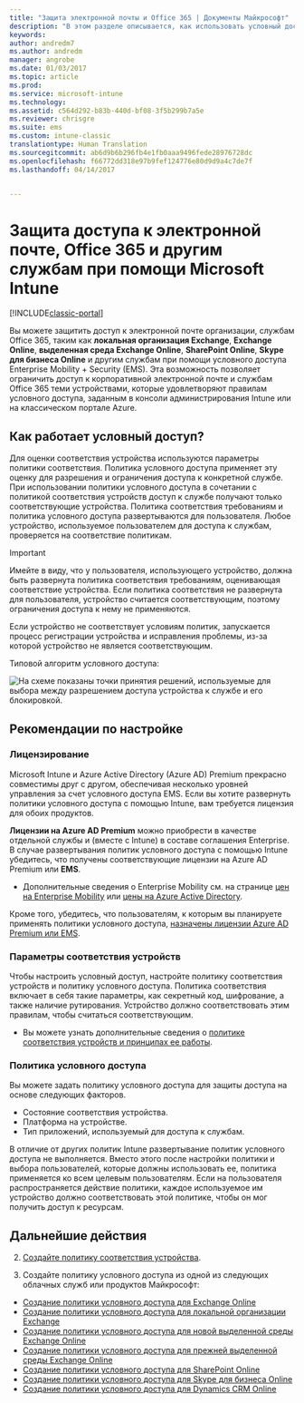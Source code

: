 ```yaml
---
title: "Защита электронной почты и Office 365 | Документы Майкрософт"
description: "В этом разделе описывается, как использовать условный доступ, чтобы разрешать доступ к корпоративной электронной почте и данным, расположенным в SharePoint Online и других службах, только совместимым устройствам."
keywords: 
author: andredm7
ms.author: andredm
manager: angrobe
ms.date: 01/03/2017
ms.topic: article
ms.prod: 
ms.service: microsoft-intune
ms.technology: 
ms.assetid: c564d292-b83b-440d-bf08-3f5b299b7a5e
ms.reviewer: chrisgre
ms.suite: ems
ms.custom: intune-classic
translationtype: Human Translation
ms.sourcegitcommit: ab6d9b6b296fb4e1fb0aaa9496fede28976728dc
ms.openlocfilehash: f66772dd318e97b9fef124776e80d9d9a4c7de7f
ms.lasthandoff: 04/14/2017


---
```


# <a name="protect-access-to-email-office-365-and-other-services-with-microsoft-intune"></a>Защита доступа к электронной почте, Office 365 и другим службам при помощи Microsoft Intune

[!INCLUDE[classic-portal](../includes/classic-portal.md)]

Вы можете защитить доступ к электронной почте организации, службам Office 365, таким как **локальная организация Exchange**, **Exchange Online**, **выделенная среда Exchange Online**, **SharePoint Online**, **Skype для бизнеса Online** и другим службам при помощи условного доступа Enterprise Mobility + Security (EMS). Эта возможность позволяет ограничить доступ к корпоративной электронной почте и службам Office 365 теми устройствами, которые удовлетворяют правилам условного доступа, заданным в консоли администрирования Intune или на классическом портале Azure.
## <a name="how-does-conditional-access-work"></a>Как работает условный доступ?
Для оценки соответствия устройства используются параметры политики соответствия. Политика условного доступа применяет эту оценку для разрешения и ограничения доступа к конкретной службе. При использовании политики условного доступа в сочетании с политикой соответствия устройств доступ к службе получают только соответствующие устройства. Политика соответствия требованиям и политика условного доступа развертываются для пользователя. Любое устройство, используемое пользователем для доступа к службам, проверяется на соответствие политикам.

> [!IMPORTANT]
> Имейте в виду, что у пользователя, использующего устройство, должна быть развернута политика соответствия требованиям, оценивающая соответствие устройства.
> Если политика соответствия не развернута для пользователя, устройство считается соответствующим, поэтому ограничения доступа к нему не применяются.

Если устройство не соответствует условиям политик, запускается процесс регистрации устройства и исправления проблемы, из-за которой устройство не является соответствующим.

Типовой алгоритм условного доступа:

![На схеме показаны точки принятия решений, используемые для выбора между разрешением доступа устройства к службе и его блокировкой.](../media/ConditionalAccess4.png)

## <a name="setup-considerations"></a>Рекомендации по настройке

### <a name="licensing"></a>Лицензирование

Microsoft Intune и Azure Active Directory (Azure AD) Premium прекрасно совместимы друг с другом, обеспечивая несколько уровней управления за счет условного доступа EMS. Если вы хотите развернуть политики условного доступа с помощью Intune, вам требуется лицензия для обоих продуктов.

**Лицензии на Azure AD Premium** можно приобрести в качестве отдельной службы и (вместе с Intune) в составе соглашения Enterprise. В случае развертывания политик условного доступа с помощью Intune убедитесь, что получены соответствующие лицензии на Azure AD Premium или **EMS**.

- Дополнительные сведения о Enterprise Mobility см. на странице [цен на Enterprise Mobility](https://www.microsoft.com/cloud-platform/enterprise-mobility-pricing) или [цены на Azure Active Directory](https://azure.microsoft.com/pricing/details/active-directory/).

Кроме того, убедитесь, что пользователям, к которым вы планируете применять политики условного доступа, [назначены лицензии Azure AD Premium или EMS](/Intune/get-started/start-with-a-paid-subscription-to-microsoft-intune-step-4.md).

### <a name="device-compliance-settings"></a>Параметры соответствия устройств

Чтобы настроить условный доступ, настройте политику соответствия устройств и политику условного доступа. Политика соответствия включает в себя такие параметры, как секретный код, шифрование, а также наличие рутирования. Устройство должно соответствовать этим правилам, чтобы считаться соответствующим.

- Вы можете узнать дополнительные сведения о [политике соответствия устройств и принципах ее работы](introduction-to-device-compliance-policies-in-microsoft-intune.md).

### <a name="conditional-access-policy"></a>Политика условного доступа

Вы можете задать политику условного доступа для защиты доступа на основе следующих факторов.
- Состояние соответствия устройства.
- Платформа на устройстве.
- Тип приложений, используемый для доступа к службам.

В отличие от других политик Intune развертывание политик условного доступа не выполняется. Вместо этого после настройки политики и выбора пользователей, которые должны использовать ее, политика применяется ко всем целевым пользователям. Если на пользователя распространяется действие политики, каждое используемое им устройство должно соответствовать этой политике, чтобы он мог получить доступ к ресурсам.


## <a name="next-steps"></a>Дальнейшие действия


2. [Создайте политику соответствия устройства](create-a-device-compliance-policy-in-microsoft-intune.md).

2.  Создайте политику условного доступа из одной из следующих облачных служб или продуктов Майкрософт:

  - [Создание политики условного доступа для Exchange Online](restrict-access-to-exchange-online-with-microsoft-intune.md)
  - [Создание политики условного доступа для локальной организации Exchange](restrict-access-to-exchange-onpremises-with-microsoft-intune.md)
  - [Создание политики условного доступа для новой выделенной среды Exchange Online](restrict-access-to-exchange-online-with-microsoft-intune.md)
  - [Создание политики условного доступа для прежней выделенной среды Exchange Online](restrict-access-to-exchange-onpremises-with-microsoft-intune.md)
  - [Создание политики условного доступа для SharePoint Online](restrict-access-to-sharepoint-online-with-microsoft-intune.md)
  - [Создание политики условного доступа для Skype для бизнеса Online](restrict-access-to-skype-for-business-online-with-microsoft-intune.md)
  - [Создание политики условного доступа для Dynamics CRM Online](restrict-access-to-dynamics-crm-online-with-microsoft-intune.md)

